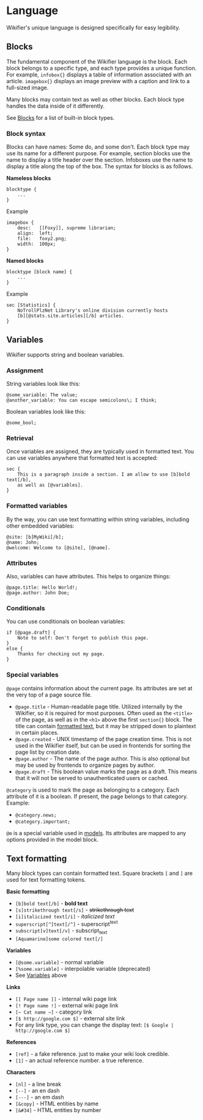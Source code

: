 # Language

Wikifier's unique language is designed specifically for easy legibility.

## Blocks

The fundamental component of the Wikifier language is the block. Each block
belongs to a specific type, and each type provides a unique function. For
example, `infobox{}` displays a table of information associated with an
article. `imagebox{}` displays an image preview with a caption and link to a
full-sized image.

Many blocks may contain text as well as other blocks. Each block type handles
the data inside of it differently.

See [Blocks](blocks.md) for a list of built-in block types.

### Block syntax

Blocks can have names: Some do, and some don't. Each block type may use its name
for a different purpose. For example, section blocks use the name to display a
title header over the section. Infoboxes use the name to display a title along
the top of the box. The syntax for blocks is as follows.


**Nameless blocks**

    blocktype {
        ...
    }

Example

    imagebox {
        desc:   [[Foxy]], supreme librarian;
        align:  left;
        file:   foxy2.png;
        width:  100px;
    }

**Named blocks**

    blocktype [block name] {
        ...
    }

Example

    sec [Statistics] {
        NoTrollPlzNet Library's online division currently hosts
        [b][@stats.site.articles][/b] articles.
    }


## Variables

Wikifier supports string and boolean variables.

### Assignment

String variables look like this:
```
@some_variable: The value;
@another_variable: You can escape semicolons\; I think;
```

Boolean variables look like this:
```
@some_bool;
```

### Retrieval

Once variables are assigned, they are typically used in formatted text. You can
use variables anywhere that formatted text is accepted:
```
sec {
    This is a paragraph inside a section. I am allow to use [b]bold text[/b],
    as well as [@variables].
}
```

### Formatted variables

By the way, you can use text formatting within string variables, including other
embedded variables:
```
@site: [b]MyWiki[/b];
@name: John;
@welcome: Welcome to [@site], [@name].
```

### Attributes

Also, variables can have attributes. This helps to organize things:
```
@page.title: Hello World!;
@page.author: John Doe;
```

### Conditionals

You can use conditionals on boolean variables:
```
if [@page.draft] {
    Note to self: Don't forget to publish this page.
}
else {
    Thanks for checking out my page.
}
```

### Special variables

`@page` contains information about the current page. Its attributes are set at
the very top of a page source file.

* `@page.title` - Human-readable page title. Utilized internally by the
  Wikifier, so it is required for most purposes. Often used as the `<title>` of
  the page, as well as in the `<h1>` above the first `section{}` block. The
  title can contain [formatted text](#text-formatting), but it may be stripped
  down to plaintext in certain places.
* `@page.created` - UNIX timestamp of the page creation time. This is not used
  in the Wikifier itself, but can be used in frontends for sorting the page list
  by creation date.
* `@page.author` - The name of the page author. This is also optional but may be
  used by frontends to organize pages by author.
* `@page.draft` - This boolean value marks the page as a draft. This means that
  it will not be served to unauthenticated users or cached.

`@category` is used to mark the page as belonging to a category. Each attribute
of it is a boolean. If present, the page belongs to that category. Example:
* `@category.news;`
* `@category.important;`

`@m` is a special variable used in [models](models.md). Its attributes are
mapped to any options provided in the model block.

## Text formatting

Many block types can contain formatted text. Square brackets `[` and `]` are
used for text formatting tokens.

**Basic formatting**
* `[b]bold text[/b]` - **bold text**
* `[s]strikethrough text[/s]` - ~~strikethrough text~~
* `[i]italicized text[/i]` - *italicized text*
* `superscript[^]text[/^]` - superscript<sup>text</sup>
* `subscript[v]text[/v]` - subscript<sub>text</sub>
* `[Aquamarine]some colored text[/]`

**Variables**
* `[@some.variable]` - normal variable
* `[%some.variable]` - interpolable variable (deprecated)
* See [Variables](#variables) above

**Links**
* `[[ Page name ]]` - internal wiki page link
* `[! Page name !]` - external wiki page link
* `[~ Cat name ~]` - category link
* `[$ http://google.com $]` - external site link
* For any link type, you can change the display text:
  `[$ Google | http://google.com $]`

**References**
* `[ref]` - a fake reference. just to make your wiki look credible.
* `[1]` - an actual reference number. a true reference.

**Characters**
* `[nl]` - a line break
* `[--]` - an en dash
* `[---]` - an em dash
* `[&copy]` - HTML entities by name
* `[&#34]` - HTML entities by number
